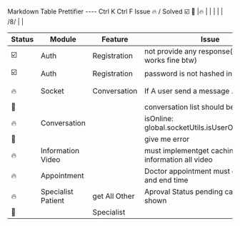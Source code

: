 Markdown Table Prettifier ---- Ctrl K Ctrl F
Issue 🔥  /  Solved ☑️ 📝
|🔥      | |  |  |  | /8/ | |

| Status | Module             | Feature       | Issue                                               | Description | Date    | Remarks  |
|--------|--------------------|---------------|-----------------------------------------------------|-------------|---------|----------|
| ☑️     | Auth               | Registration  | not provide any response(specialist works fine btw) |             | 26/8/25 |          |
| ☑️     | Auth               | Registration  | password is not hashed in database                  |             | 26/8/   |          |
| 🔥     | Socket             | Conversation  | If A user send a message .. his                     |             | /8/     | based on |
| 📝     |                    |               | conversation list should be updated                 |             | /8/     | sikring  |
| 🔥     | Conversation       |               | isOnline: global.socketUtils.isUserOnline(userId)   |             | /8/     |          |
| 📝     |                    |               | give me error                                       |             | /8/     |          |
| 🔥     | Information Video  |               | must implementget caching information all video     |             | 7/9/    |          |
| 🔥     | Appointment        |               | Doctor appointment must contain start and end time  |             | 7/9/    |          |
| 🔥     | Specialist Patient | get All Other | Aproval Status pending can not be shown             |             | /8/     |          |
| 📝     |                    | Specialist    |                                                     |             | 13/9/   |          |



